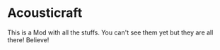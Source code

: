 # Acousticraft

This is a Mod with all the stuffs. You can't see them yet but they are all there! Believe!